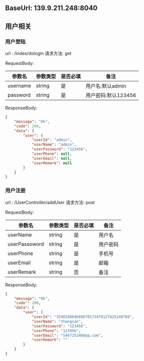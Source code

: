 ## BaseUrl: 139.9.211.248:8040
## 用户相关
### 用户登陆
url :     /index/dologin
请求方法:  get

RequestBody:

|参数名|参数类型|是否必填|备注|
|-----|-----|-----|-----|
|username|string|是|用户名:默认admin|
|password|string|是|用户密码:默认123456|

ResponseBody:
```json
{
    "message": "Ok",
    "code": 200,
    "data": {
        "user": {
            "userId": "admin",
            "userName": "admin",
            "userPassword": "123456",
            "userPhone": null,
            "userEmail": null,
            "userRemark": null
        }
    }
}
```
### 用户注册
url :     /UserController/addUser
请求方法:  post

RequestBody:

|参数名|参数类型|是否必填|备注|
|-----|-----|-----|-----|
|userName|string|是|用户名|
|userPassoword|string|是|用户密码|
|userPhone|string|是|手机号|
|userEmail|string|是|邮箱|
|userRemark|string|否|备注|

ResponseBody:
```json
{
    "message": "Ok",
    "code": 200,
    "data": {
        "user": {
            "userId": "324010869689670173470127425348768",
            "userName": "zhangsan",
            "userPassword": "123456",
            "userPhone": "123456",
            "userEmail": "546725246@qq.com",
            "userRemark": ""
        }
    }
}
```
